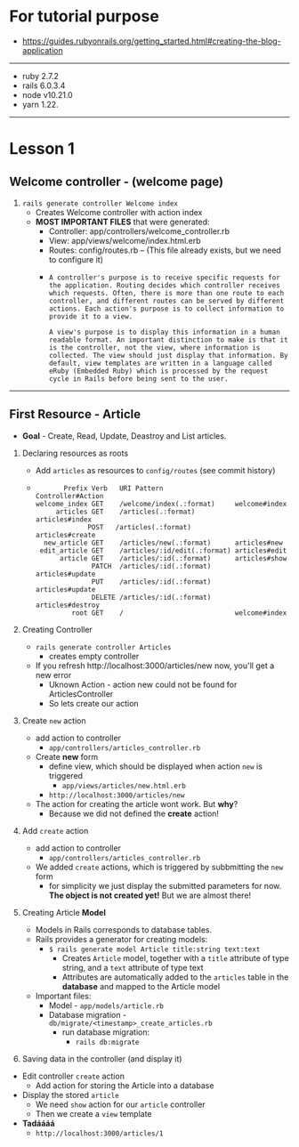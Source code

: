 # For tutorial purpose
- https://guides.rubyonrails.org/getting_started.html#creating-the-blog-application
---
- ruby 2.7.2
- rails 6.0.3.4
- node v10.21.0
- yarn 1.22.
---
# Lesson 1
## Welcome controller - (welcome page)
1. `rails generate controller Welcome index`
   - Creates Welcome controller with action index
   - **MOST IMPORTANT FILES** that were generated:
      - Controller: app/controllers/welcome_controller.rb
      - View: app/views/welcome/index.html.erb
      - Routes: config/routes.rb – (This file already exists, but we need to configure it)
      - ```
        A controller's purpose is to receive specific requests for the application. Routing decides which controller receives which requests. Often, there is more than one route to each controller, and different routes can be served by different actions. Each action's purpose is to collect information to provide it to a view.

        A view's purpose is to display this information in a human readable format. An important distinction to make is that it is the controller, not the view, where information is collected. The view should just display that information. By default, view templates are written in a language called eRuby (Embedded Ruby) which is processed by the request cycle in Rails before being sent to the user.

---
## First Resource - Article
- **Goal** - Create, Read, Update, Deastroy and List articles.

1. Declaring resources as roots
   - Add `articles` as resources to `config/routes` (see commit history)
   - ```
            Prefix Verb   URI Pattern                  Controller#Action
     welcome_index GET    /welcome/index(.:format)     welcome#index
          articles GET    /articles(.:format)          articles#index
                  POST   /articles(.:format)          articles#create
       new_article GET    /articles/new(.:format)      articles#new
      edit_article GET    /articles/:id/edit(.:format) articles#edit
           article GET    /articles/:id(.:format)      articles#show
                   PATCH  /articles/:id(.:format)      articles#update
                   PUT    /articles/:id(.:format)      articles#update
                   DELETE /articles/:id(.:format)      articles#destroy
              root GET    /                            welcome#index

1. Creating Controller
    - `rails generate controller Articles`
       - creates empty controller
    - If you refresh http://localhost:3000/articles/new now, you'll get a new error
      - Uknown Action - action new could not be found for ArticlesController
      - So lets create our action

1. Create `new` action
    - add action to controller
        - `app/controllers/articles_controller.rb` 
    - Create **new** form
      - define view, which should be displayed when action `new` is triggered
        - `app/views/articles/new.html.erb`
      - `http://localhost:3000/articles/new`
    - The action for creating the article wont work. But **why**?
       - Because we did not defined the **create** action!

1. Add `create` action
    - add action to controller
        - `app/controllers/articles_controller.rb` 
    - We added `create` actions, which is triggered by subbmitting the `new` form
      - for simplicity we just display the submitted parameters for now. **The object is not created yet!** But we are almost there!

1. Creating Article **Model** 
    - Models in Rails corresponds to database tables. 
    - Rails provides a generator for creating models:
        - `$ rails generate model Article title:string text:text`
            - Creates `Article` model, together with a `title` attribute of type string, and a `text` attribute of type text
            - Attributes are automatically added to the `articles` table in the **database** and mapped to the Article model
    - Important files:
        - Model - `app/models/article.rb` 
        - Database migration - `db/migrate/<timestamp>_create_articles.rb`
          - run database migration:
            - `rails db:migrate`
    
1. Saving data in the controller (and display it)
  - Edit controller `create` action
    - Add action for storing the Article into a database
  - Display the stored `article`
    - We need `show` action for our `article` controller
    - Then we create a `view` template 
  - **Tadáááá**
    - `http://localhost:3000/articles/1`
